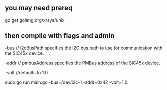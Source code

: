 ## you may need prereq
go get golang.org/x/sys/unix

## then compile with flags and admin

-bus  // i2cBusPath specifies the I2C bus path to use for communication with the SiC45x device.

-addr // pmbusAddress specifies the PMBus address of the SiC45x device.

-volt //defaults to 1.0

sudo go run main.go -bus=/dev/i2c-1 -addr=0x42 -volt=1.0
